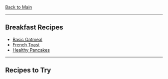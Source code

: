 [Back to Main](/README.md)

---
## Breakfast Recipes

- [Basic Oatmeal](/10%20Food/Basic%20Oatmeal.md)
- [French Toast](/10%20Food/French%20Toast.md)
- [Healthy Pancakes](/10%20Food/Healthy%20Pancakes.md)

---
## Recipes to Try



